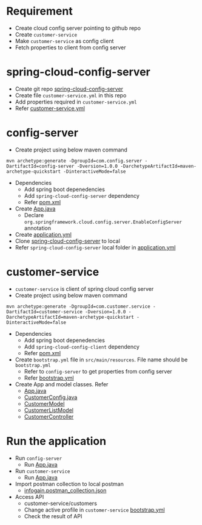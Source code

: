 # Requirement
* Create cloud config server pointing to github repo
* Create `customer-service` 
* Make `customer-service` as config client
* Fetch properties to client from config server

# spring-cloud-config-server
* Create git repo [spring-cloud-config-server](https://github.com/avinashpocs/spring-cloud-config-server)
* Create file `customer-service.yml` in this repo
* Add properties required in `customer-service.yml`
* Refer [customer-service.yml](https://github.com/avinashpocs/spring-cloud-config-server/blob/master/customer-service.yml)

# config-server
* Create project using below maven command
```
mvn archetype:generate -DgroupId=com.config.server -DartifactId=config-server -Dversion=1.0.0 -DarchetypeArtifactId=maven-archetype-quickstart -DinteractiveMode=false
```
* Dependencies
	* Add spring boot depenedencies
	* Add `spring-cloud-config-server` dependency
	* Refer [pom.xml](config-server/pom.xml)
* Create [App.java](config-server/src/main/java/com/config/server/App.java)
	* Declare `org.springframework.cloud.config.server.EnableConfigServer` annotation
* Create [application.yml](config-server/src/main/resources/application.yml)
* Clone [spring-cloud-config-server](#spring-cloud-config-server) to local
* Refer `spring-cloud-config-server` local folder in [application.yml](config-server/src/main/resources/application.yml)

# customer-service
* `customer-service` is client of spring cloud config server
* Create project using below maven command
```
mvn archetype:generate -DgroupId=com.customer.service -DartifactId=customer-service -Dversion=1.0.0 -DarchetypeArtifactId=maven-archetype-quickstart -DinteractiveMode=false
```
* Dependencies
	* Add spring boot depenedencies
	* Add `spring-cloud-config-client` dependency
	* Refer [pom.xml](customer-service/pom.xml)
* Create `bootstrap.yml` file in `src/main/resources`. File name should be `bootstrap.yml`
	* Refer to `config-server` to get properties from config server
	* Refer [bootstrap.yml](customer-service/src/main/resources/bootstrap.yml`)
* Create App and model classes. Refer
	* [App.java](customer-service/src/main/java/com/customer/App.java)
	* [CustomerConfig.java](customer-service/src/main/java/com/customer/config/CustomerConfig.java)
	* [CustomerModel](customer-service/src/main/java/com/customer/model/CustomerModel.java)
	* [CustomerListModel](customer-service/src/main/java/com/customer/CustomerListModel.java)
	* [CustomerController](customer-service/src/main/java/com/customer/controller/CustomerController.java)

# Run the application
* Run `config-server`
	* Run [App.java](config-server/src/main/java/com/config/server/App.java)
* Run `customer-service`
	* Run [App.java](customer-service/src/main/java/com/customer/App.java)
* Import postman collection to local postman
	* [infogain.postman_collection.json](files/infogain.postman_collection.json)
* Access API
	* customer-service/customers
	* Change active profile in `customer-service` [bootstrap.yml](customer-service/src/main/resources/bootstrap.yml`)
	* Check the result of API
